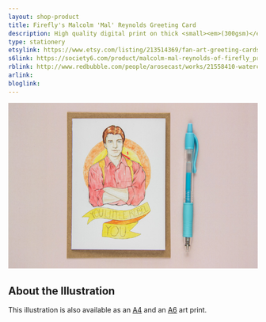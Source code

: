```yaml
---
layout: shop-product
title: Firefly's Malcolm 'Mal' Reynolds Greeting Card
description: High quality digital print on thick <small><em>(300gsm)</em></small> silk card. Blank inside, with logo on back. Comes with a kraft envelope, in a protective cello bag.<br><br>A6 in size <small><em>(14.8 x 10.5cm or 4.1 x 5.8in)</em></small>
type: stationery
etsylink: https://www.etsy.com/listing/213514369/fan-art-greeting-cards-select-who-you
s6link: https://society6.com/product/malcolm-mal-reynolds-of-firefly_print#1=45
rblink: http://www.redbubble.com/people/arosecast/works/21558410-watercolour-fanart-illustration-of-malcolm-mal-reynolds-from-joss-whedons-firefly
arlink: 
bloglink: 
---
```


<div class="carosel">
    <img src="/assets/shop/fanart-mal-firefly-greeting-card.jpg" alt="&quot;You little rebel, you&quot; - Greeting Card with a printed illustration of Malcolm 'Mal' Reynolds from Joss Whedon's scif-i TV show Firefly, made by A Rose Cast" title="&quot;You little rebel, you&quot; - Greeting Card with a printed illustration of Malcolm 'Mal' Reynolds from Joss Whedon's scif-i TV show Firefly, hand-made by @arosecast">
</div>

<h2>About the Illustration</h2>


This illustration is also available as an [A4](/shop/fanart-mal-firefly-a4-art-print.html) and an [A6]() art print.